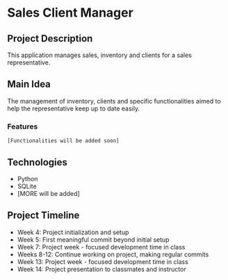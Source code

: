 # Sales Client Manager

## Project Description
This application manages sales, inventory and clients for a sales representative.

## Main Idea
The management of inventory, clients and specific functionalities aimed to help the
representative keep up to date easily.

### Features
    [Functionalities will be added soon]

## Technologies
- Python
- SQLite
- [MORE will be added]

## Project Timeline
- Week 4: Project initialization and setup
- Week 5: First meaningful commit beyond initial setup
- Week 7: Project week - focused development time in class
- Weeks 8-12: Continue working on project, making regular commits
- Week 13: Project week - focused development time in class
- Week 14: Project presentation to classmates and instructor